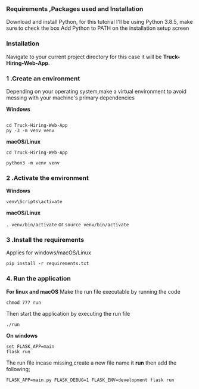 ### Requirements ,Packages used and Installation
Download and install Python, for this tutorial I'll be using Python 3.8.5, make sure to check the box Add Python to PATH on the installation setup screen
 
### Installation
          
Navigate to your current project directory for this case it will be **Truck-Hiring-Web-App**. <br>
          
### 1 .Create an environment
          
Depending on your operating system,make a virtual environment to avoid messing with your machine's primary dependencies
          
**Windows**
          
```

cd Truck-Hiring-Web-App
py -3 -m venv venv

```
          
**macOS/Linux**
          
```
cd Truck-Hiring-Web-App

python3 -m venv venv

```

### 2 .Activate the environment
          
**Windows** 

```venv\Scripts\activate```
          
**macOS/Linux**

```. venv/bin/activate```
or
```source venv/bin/activate```

### 3 .Install the requirements

Applies for windows/macOS/Linux

```pip install -r requirements.txt```
  
### 4. Run the application 

**For linux and macOS**
Make the run file executable by running the code

```chmod 777 run```

Then start the application by executing the run file

```./run```

**On windows**
```
set FLASK_APP=main
flask run

```
The run file incase missing,create a new file name it **run** then add the following;

```FLASK_APP=main.py FLASK_DEBUG=1 FLASK_ENV=development flask run```
